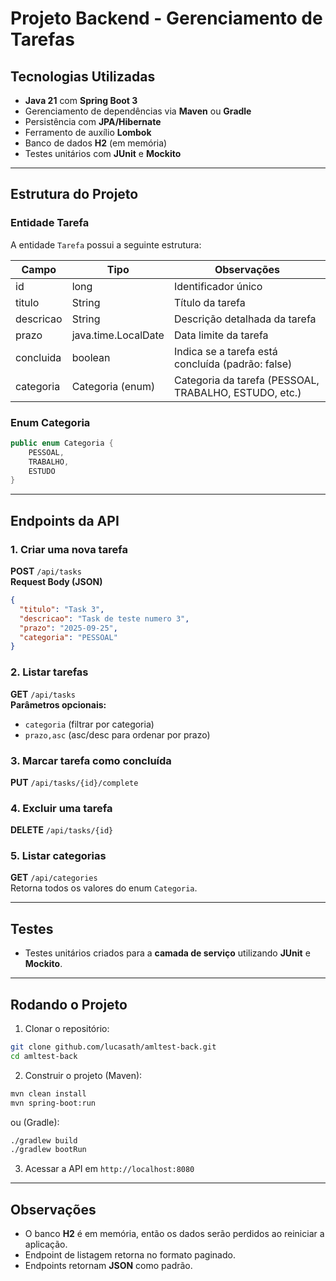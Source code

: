 # Projeto Backend - Gerenciamento de Tarefas

## Tecnologias Utilizadas
- **Java 21** com **Spring Boot 3**
- Gerenciamento de dependências via **Maven** ou **Gradle**
- Persistência com **JPA/Hibernate**
- Ferramento de auxílio **Lombok**
- Banco de dados **H2** (em memória)
- Testes unitários com **JUnit** e **Mockito**

---

## Estrutura do Projeto

### Entidade Tarefa
A entidade `Tarefa` possui a seguinte estrutura:

| Campo      | Tipo                     | Observações                        |
|------------|--------------------------|------------------------------------|
| id         | long                     | Identificador único                |
| titulo     | String                   | Título da tarefa                   |
| descricao  | String                   | Descrição detalhada da tarefa      |
| prazo      | java.time.LocalDate      | Data limite da tarefa              |
| concluida  | boolean                  | Indica se a tarefa está concluída (padrão: false) |
| categoria  | Categoria (enum)         | Categoria da tarefa (PESSOAL, TRABALHO, ESTUDO, etc.) |

### Enum Categoria
```java
public enum Categoria {
    PESSOAL,
    TRABALHO,
    ESTUDO
}
```

---

## Endpoints da API

### 1. Criar uma nova tarefa
**POST** `/api/tasks`  
**Request Body (JSON)**
```json
{
  "titulo": "Task 3",
  "descricao": "Task de teste numero 3",
  "prazo": "2025-09-25",
  "categoria": "PESSOAL"
}
```

### 2. Listar tarefas
**GET** `/api/tasks`  
**Parâmetros opcionais:**
- `categoria` (filtrar por categoria)
- `prazo,asc` (asc/desc para ordenar por prazo)

### 3. Marcar tarefa como concluída
**PUT** `/api/tasks/{id}/complete`

### 4. Excluir uma tarefa
**DELETE** `/api/tasks/{id}`

### 5. Listar categorias
**GET** `/api/categories`  
Retorna todos os valores do enum `Categoria`.

---

## Testes
- Testes unitários criados para a **camada de serviço** utilizando **JUnit** e **Mockito**.

---

## Rodando o Projeto
1. Clonar o repositório:
```bash
git clone github.com/lucasath/amltest-back.git
cd amltest-back
```
2. Construir o projeto (Maven):
```bash
mvn clean install
mvn spring-boot:run
```
ou (Gradle):
```bash
./gradlew build
./gradlew bootRun
```
3. Acessar a API em `http://localhost:8080`

---

## Observações
- O banco **H2** é em memória, então os dados serão perdidos ao reiniciar a aplicação.
- Endpoint de listagem retorna no formato paginado.
- Endpoints retornam **JSON** como padrão.

